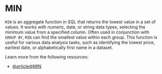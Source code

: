 # MIN

`MIN` is an aggregate function in SQL that returns the lowest value in a set of values. It works with numeric, date, or string data types, selecting the minimum value from a specified column. Often used in conjunction with `GROUP BY`, `MIN` can find the smallest value within each group. This function is useful for various data analysis tasks, such as identifying the lowest price, earliest date, or alphabetically first name in a dataset.

Learn more from the following resources:

- [@article@MIN](https://learn.microsoft.com/en-us/sql/t-sql/functions/min-transact-sql?view=sql-server-ver16)